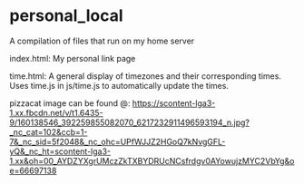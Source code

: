 # personal_local
A compilation of files that run on my home server

index.html: My personal link page

time.html: A general display of timezones and their corresponding times. Uses time.js in js/time.js to automatically update the times.

pizzacat image can be found @: https://scontent-lga3-1.xx.fbcdn.net/v/t1.6435-9/160138546_392259855082070_6217232911496593194_n.jpg?_nc_cat=102&ccb=1-7&_nc_sid=5f2048&_nc_ohc=UPfWJJZ2HGoQ7kNvgGFL-yQ&_nc_ht=scontent-lga3-1.xx&oh=00_AYDZYXgrUMczZkTXBYDRUcNCsfrdgv0AYowujzMYC2VbYg&oe=66697138
